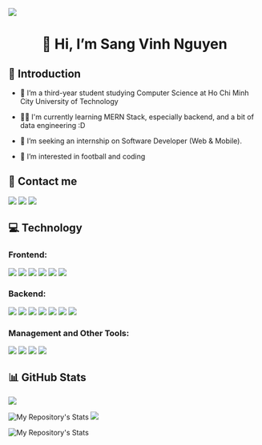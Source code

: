 ![](https://komarev.com/ghpvc/?username=sangnguyencs20&color=blue)
<h1 align="center">
  👋 Hi, I’m Sang Vinh Nguyen
</h1>

<h2> 📝 Introduction</h2>
  
- 🌱 I’m a third-year student studying Computer Science at Ho Chi Minh City University of Technology

- 👨‍💻 I'm currently learning MERN Stack, especially backend, and a bit of data engineering :D 
  
- 👯 I’m seeking an internship on Software Developer (Web & Mobile).
  
- 👀 I’m interested in football and coding

<!---
sangnguyencs20/sangnguyencs20 is a ✨ special ✨ repository because its `README.md` (this file) appears on your GitHub profile.
You can click the Preview link to take a look at your changes.
--->

<h2>📱 Contact me</h2>

[<img src="https://img.shields.io/badge/Facebook-1877F2?style=for-the-badge&logo=facebook&logoColor=white">](https://facebook.com/vnhsngxxx)
[<img src="https://img.shields.io/badge/GitHub-100000?style=for-the-badge&logo=github&logoColor=white">](https://github.com/sangnguyencs20)
[<img src="https://img.shields.io/badge/LinkedIn-0077B5?style=for-the-badge&logo=linkedin&logoColor=white">](https://www.linkedin.com/in/sang-nguy%E1%BB%85n-752a2a209/)

<h2>💻 Technology</h2>


<h3>Frontend: </h3>

  
  ![](https://img.shields.io/badge/CSS3-1572B6?style=for-the-badge&logo=css3&logoColor=white)
  ![](https://img.shields.io/badge/HTML5-E34F26?style=for-the-badge&logo=html5&logoColor=white)
  ![](https://img.shields.io/badge/JavaScript-323330?style=for-the-badge&logo=javascript&logoColor=F7DF1E)
  ![](https://img.shields.io/badge/Bootstrap-563D7C?style=for-the-badge&logo=bootstrap&logoColor=white)
  ![](https://img.shields.io/badge/React_Native-20232A?style=for-the-badge&logo=react&logoColor=61DAFB)
  ![](https://img.shields.io/badge/React-20232A?style=for-the-badge&logo=react&logoColor=61DAFB)
  

  



<h3> Backend: </h3>

![](https://img.shields.io/badge/PHP-777BB4?style=for-the-badge&logo=php&logoColor=white)
![](https://img.shields.io/badge/Python-FFD43B?style=for-the-badge&logo=python&logoColor=blue)
![](https://img.shields.io/badge/C%2B%2B-00599C?style=for-the-badge&logo=c%2B%2B&logoColor=white)
![](https://img.shields.io/badge/Node.js-339933?style=for-the-badge&logo=nodedotjs&logoColor=white)
![](https://img.shields.io/badge/Express.js-000000?style=for-the-badge&logo=express&logoColor=white)
![](https://img.shields.io/badge/MongoDB-4EA94B?style=for-the-badge&logo=mongodb&logoColor=white)
![](https://img.shields.io/badge/MySQL-005C84?style=for-the-badge&logo=mysql&logoColor=white)



<h3> Management and Other Tools: </h3>

![](https://img.shields.io/badge/Trello-0052CC?style=for-the-badge&logo=trello&logoColor=white)
![](https://img.shields.io/badge/Jira-0052CC?style=for-the-badge&logo=Jira&logoColor=white)
![](https://img.shields.io/badge/LaTeX-47A141?style=for-the-badge&logo=LaTeX&logoColor=white)
![](https://img.shields.io/badge/Figma-F24E1E?style=for-the-badge&logo=figma&logoColor=white)

<h2>📊 GitHub Stats </h2>

![](https://github-profile-trophy.vercel.app/?username=sangnguyencs20&theme=synthwave)


![My Repository's Stats](https://github-readme-stats.vercel.app/api?username=sangnguyencs20&show_icons=true)
![](https://github-readme-streak-stats.herokuapp.com/?user=sangnguyencs20&theme=blue-green)


![My Repository's Stats](https://github-readme-stats.vercel.app/api/top-langs/?username=sangnguyencs20&theme=blue-green)



